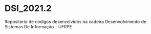 # DSI_2021.2
 Repositorio de códigos desenvolvidos na cadeira Desenvolvimento de Sistemas De Informação - UFRPE
